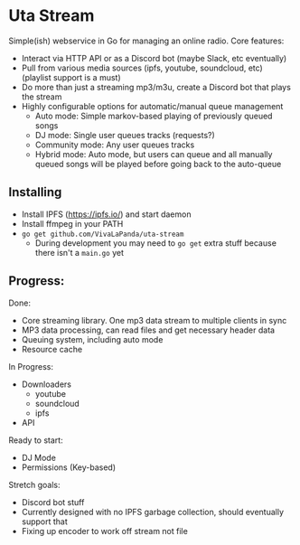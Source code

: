 # Uta Stream

Simple(ish) webservice in Go for managing an online radio.
Core features:

* Interact via HTTP API or as a Discord bot (maybe Slack, etc eventually)
* Pull from various media sources (ipfs, youtube, soundcloud, etc) (playlist support is a must)
* Do more than just a streaming mp3/m3u, create a Discord bot that plays the stream
* Highly configurable options for automatic/manual queue management
    - Auto mode: Simple markov-based playing of previously queued songs
    - DJ mode: Single user queues tracks (requests?)
    - Community mode: Any user queues tracks
    - Hybrid mode: Auto mode, but users can queue and all manually queued songs will be played before going back to the auto-queue

## Installing
* Install IPFS (https://ipfs.io/) and start daemon
* Install ffmpeg in your PATH
* `go get github.com/VivaLaPanda/uta-stream`
    - During development you may need to `go get` extra stuff because there isn't a `main.go` yet

## Progress:

Done:
* Core streaming library. One mp3 data stream to multiple clients in sync
* MP3 data processing, can read files and get necessary header data
* Queuing system, including auto mode
* Resource cache

In Progress:
* Downloaders
    - youtube
    - soundcloud
    - ipfs
* API

Ready to start:
* DJ Mode
* Permissions (Key-based)

Stretch goals:
* Discord bot stuff
* Currently designed with no IPFS garbage collection, should eventually support that
* Fixing up encoder to work off stream not file

